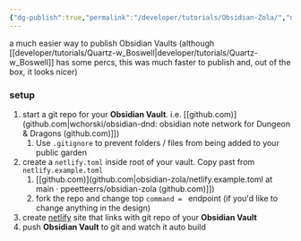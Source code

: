 ```yaml
---
{"dg-publish":true,"permalink":"/developer/tutorials/Obsidian-Zola/","noteIcon":""}
---
```


a much easier way to publish Obsidian Vaults (although [[developer/tutorials/Quartz-w_Boswell\|developer/tutorials/Quartz-w_Boswell]] has some percs, this was much faster to publish and, out of the box, it looks nicer)

### setup
1. start a git repo for your **Obsidian Vault**. i.e. [[github.com)](github.com\|wchorski/obsidian-dnd: obsidian note network for Dungeon & Dragons (github.com)]])
	1. Use `.gitignore` to prevent folders / files from being added to your public garden
2. create a `netlify.toml` inside root of your vault. Copy past from `netlify.example.toml`
	1. [[github.com)](github.com\|obsidian-zola/netlify.example.toml at main · ppeetteerrs/obsidian-zola (github.com)]])
	2. fork the repo and change  top `command = ` endpoint (if you'd like to change anything in the design)
3. create [netlify](https://app.netlify.com/) site that links with git repo of your **Obsidian Vault** 
4. push **Obsidian Vault** to git and watch it auto build